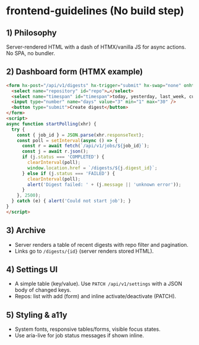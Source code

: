 # frontend-guidelines (No build step)

## 1) Philosophy
Server-rendered HTML with a dash of HTMX/vanilla JS for async actions. No SPA, no bundler.

## 2) Dashboard form (HTMX example)
```html
<form hx-post="/api/v1/digests" hx-trigger="submit" hx-swap="none" onhtmx:afterRequest="startPolling(event.detail.xhr)">
  <select name="repository" id="repo">…</select>
  <select name="timespan" id="timespan">today, yesterday, last_week, custom</select>
  <input type="number" name="days" value="3" min="1" max="30" />
  <button type="submit">Create digest</button>
</form>
<script>
async function startPolling(xhr) {
  try {
    const { job_id } = JSON.parse(xhr.responseText);
    const poll = setInterval(async () => {
      const r = await fetch(`/api/v1/jobs/${job_id}`);
      const j = await r.json();
      if (j.status === 'COMPLETED') {
        clearInterval(poll);
        window.location.href = `/digests/${j.digest_id}`;
      } else if (j.status === 'FAILED') {
        clearInterval(poll);
        alert('Digest failed: ' + (j.message || 'unknown error'));
      }
    }, 2500);
  } catch (e) { alert('Could not start job'); }
}
</script>
```

## 3) Archive
- Server renders a table of recent digests with repo filter and pagination.
- Links go to `/digests/{id}` (server renders stored HTML).

## 4) Settings UI
- A simple table (key/value). Use `PATCH /api/v1/settings` with a JSON body of changed keys.
- Repos: list with add (form) and inline activate/deactivate (PATCH).

## 5) Styling & a11y
- System fonts, responsive tables/forms, visible focus states.
- Use aria-live for job status messages if shown inline.
